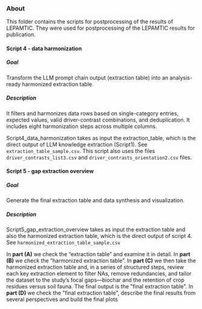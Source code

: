 ### About

This folder contains the scripts for postprocessing of the results of LEPAMTIC. They were used for postprocessing of the LEPAMTIC results for publication.


#### Script 4 - data harmonization

##### Goal

Transform the LLM prompt chain output (extraction table) into an analysis-ready harmonized extraction table. 

##### Description 

It filters and harmonizes data rows based on single-category entries, expected values, valid driver-contrast combinations, and deduplication. It includes eight harmonization steps across multiple columns.

Script4_data_harmonization takes as input the extraction_table, which is the direct output of LLM knowledge extraction (Script1). See `extraction_table_sample.csv`. This script also uses the files `driver_contrasts_list3.csv` and `driver_contrasts_orientation2.csv` files.


#### Script 5 - gap extraction overview

##### Goal

Generate the final extraction table and data synthesis and visualization.

##### Description 

Script5_gap_extraction_overview takes as input the extraction table and also the harmonized extraction table, which is the direct output of script 4. See `harmonized_extraction_table_sample.csv`

In **part (A)** we check the “extraction table” and examine it in detail. In **part (B)** we check the “harmonized extraction table”. In **part (C)** we then take the harmonized extraction table and, in a series of structured steps, review each key extraction element to filter NAs, remove redundancies, and tailor the dataset to the study’s focal gaps—biochar and the retention of crop residues versus soil fauna. The final output is the
"final extraction table". In **part (D)** we check the "final extraction table", describe the final results from several perspectives and build the final plots
